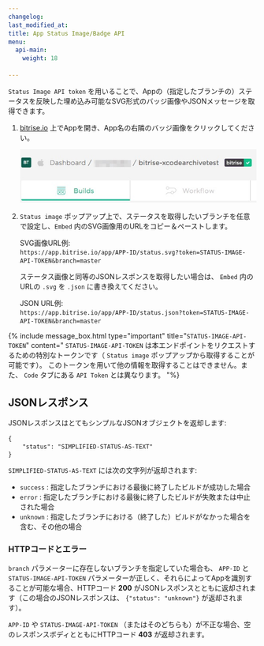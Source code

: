 ```yaml
---
changelog: 
last_modified_at: 
title: App Status Image/Badge API
menu:
  api-main:
    weight: 18

---
```

`Status Image API token` を用いることで、Appの（指定したブランチの）ステータスを反映した埋め込み可能なSVG形式のバッジ画像やJSONメッセージを取得できます。

1. [bitrise.io](https://www.bitrise.io) 上でAppを開き、App名の右隣のバッジ画像をクリックしてください。

   ![Printscreen](/img/api/status-image-api-token.jpg)
2. `Status image` ポップアップ上で、ステータスを取得したいブランチを任意で設定し、`Embed` 内のSVG画像用のURLをコピー＆ペーストします。

   SVG画像URL例:  
   `https://app.bitrise.io/app/APP-ID/status.svg?token=STATUS-IMAGE-API-TOKEN&branch=master`

   ステータス画像と同等のJSONレスポンスを取得したい場合は、 `Embed` 内のURLの `.svg` を `.json` に書き換えてください。

   JSON URL例:  
   `https://app.bitrise.io/app/APP-ID/status.json?token=STATUS-IMAGE-API-TOKEN&branch=master`

{% include message_box.html type="important" title="`STATUS-IMAGE-API-TOKEN`" content=" `STATUS-IMAGE-API-TOKEN` は本エンドポイントをリクエストするための特別なトークンです（ `Status image` ポップアップから取得することが可能です）。 このトークンを用いて他の情報を取得することはできません。また、 `Code` タブにある `API Token` とは異なります。
"%}


## JSONレスポンス

JSONレスポンスはとてもシンプルなJSONオブジェクトを返却します:

    {
        "status": "SIMPLIFIED-STATUS-AS-TEXT"
    }

`SIMPLIFIED-STATUS-AS-TEXT` には次の文字列が返却されます:

* `success` : 指定したブランチにおける最後に終了したビルドが成功した場合
* `error` : 指定したブランチにおける最後に終了したビルドが失敗または中止された場合
* `unknown` : 指定したブランチにおける（終了した）ビルドがなかった場合を含む、その他の場合

### HTTPコードとエラー

`branch` パラメーターに存在しないブランチを指定していた場合も、 `APP-ID` と `STATUS-IMAGE-API-TOKEN` パラメーターが正しく、それらによってAppを識別することが可能な場合、HTTPコード **200** がJSONレスポンスとともに返却されます（この場合のJSONレスポンスは、 `{"status": "unknown"}` が返却されます）。

`APP-ID` や `STATUS-IMAGE-API-TOKEN` （またはそのどちらも）が不正な場合、空のレスポンスボディとともにHTTPコード **403** が返却されます。